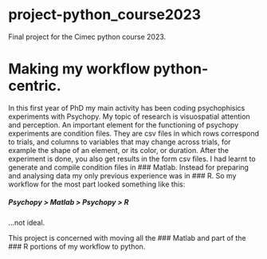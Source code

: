 # project-python_course2023
Final project for the Cimec python course 2023.

# Making my workflow python-centric.

In this first year of PhD my main activity has been coding psychophisics experiments with Psychopy. My topic of research is visuospatial attention and perception. 
An important element for the functioning of psychopy experiments are condition files. They are csv files in which rows correspond to trials, and columns to variables that may change across trials, for example the shape of an element, or its color, or duration. 
After the experiment is done, you also get results in the form csv files. 
I had learnt to generate and compile condition files in ### Matlab. Instead for preparing and analysing data my only previous experience was in ### R. 
So my workflow for the most part looked something like this: 
##### Psychopy > Matlab > Psychopy > R 
...not ideal. 

This project is concerned with moving all the ### Matlab and part of the ### R portions of my workflow to python. 
